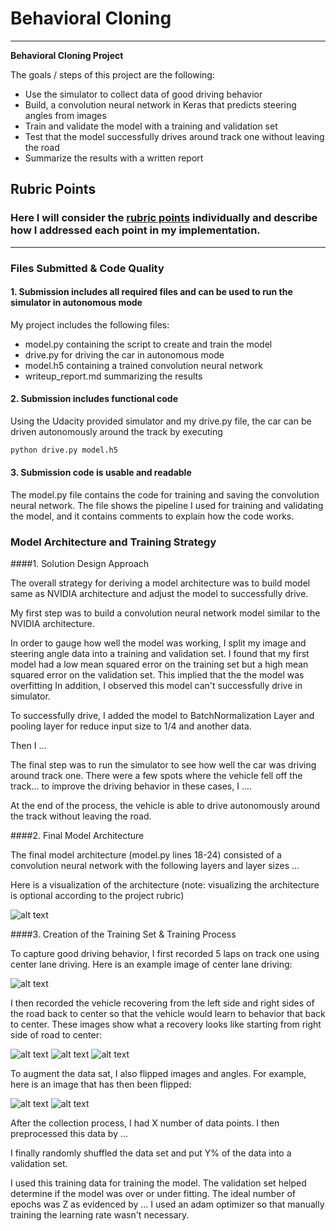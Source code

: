 # **Behavioral Cloning**
---

**Behavioral Cloning Project**

The goals / steps of this project are the following:
* Use the simulator to collect data of good driving behavior
* Build, a convolution neural network in Keras that predicts steering angles from images
* Train and validate the model with a training and validation set
* Test that the model successfully drives around track one without leaving the road
* Summarize the results with a written report


[//]: # (Image References)

[image1]: ./examples/placeholder.png "Model Visualization"
[image2]: ./examples/placeholder.png "Grayscaling"
[recovery1]: ./examples/placeholder_small.png "Recovery Image"
[recovery2]: ./examples/placeholder_small.png "Recovery Image"
[recovery3]: ./examples/placeholder_small.png "Recovery Image"
[normal]: ./examples/placeholder_small.png "Normal Image"
[flipped]: ./examples/placeholder_small.png "Flipped Image"

## Rubric Points
### Here I will consider the [rubric points](https://review.udacity.com/#!/rubrics/432/view) individually and describe how I addressed each point in my implementation.  

---
### Files Submitted & Code Quality

#### 1. Submission includes all required files and can be used to run the simulator in autonomous mode

My project includes the following files:
* model.py containing the script to create and train the model
* drive.py for driving the car in autonomous mode
* model.h5 containing a trained convolution neural network
* writeup_report.md summarizing the results

#### 2. Submission includes functional code
Using the Udacity provided simulator and my drive.py file, the car can be driven autonomously around the track by executing
```sh
python drive.py model.h5
```

#### 3. Submission code is usable and readable

The model.py file contains the code for training and saving the convolution neural network. The file shows the pipeline I used for training and validating the model, and it contains comments to explain how the code works.

<!--
### Model Architecture and Training Strategy

#### 1. An appropriate model architecture has been employed

My model consists of a convolution neural network with 5x5 3x3 filter sizes and depths between 24, 36, 48 and 64 (model.py lines xx-xx).
The model includes ELU layers (code line 20), and the input size is reduce to 1/4 (code line 18).

#### 2. Attempts to reduce overfitting in the model
The model contains Batch Normalization layers in order to reduce overfitting (model.py lines xx-xx). When a loss score has stopped decrease, reduce the leaning rate.

The model was trained and validated on different data sets to ensure that the model was not overfitting (code line 59, 60). The model was tested by running it through the simulator and ensuring that the vehicle could stay on the track.

#### 3. Model parameter tuning

The model used an adam optimizer, so the learning rate was not tuned manually (model.py line 25).

#### 4. Appropriate training data

Training data was chosen to keep the vehicle driving on the road from center camera. For details about how I created the training data, see the next section.
I used a combination of center lane driving, recovering from the left and right sides of the road ...
-->


### Model Architecture and Training Strategy

####1. Solution Design Approach

The overall strategy for deriving a model architecture was to build model same as NVIDIA architecture and adjust the model to successfully drive.

My first step was to build a convolution neural network model similar to the NVIDIA architecture.
<!--I thought this model might be appropriate because the car successfully drive around center of road until bridge on the simulator.-->
In order to gauge how well the model was working, I split my image and steering angle data into a training and validation set. I found that my first model had a low mean squared error on the training set but a high mean squared error on the validation set. This implied that the the model was overfitting In addition, I observed this model can't successfully drive in simulator.

To successfully drive, I added the model to BatchNormalization Layer and pooling layer for reduce input size to 1/4 and another data.

Then I ...

The final step was to run the simulator to see how well the car was driving around track one. There were a few spots where the vehicle fell off the track... to improve the driving behavior in these cases, I ....

At the end of the process, the vehicle is able to drive autonomously around the track without leaving the road.

####2. Final Model Architecture

The final model architecture (model.py lines 18-24) consisted of a convolution neural network with the following layers and layer sizes ...

Here is a visualization of the architecture (note: visualizing the architecture is optional according to the project rubric)

![alt text][image1]

####3. Creation of the Training Set & Training Process

To capture good driving behavior, I first recorded 5 laps on track one using center lane driving. Here is an example image of center lane driving:

![alt text][image2]

I then recorded the vehicle recovering from the left side and right sides of the road back to center so that the vehicle would learn to behavior that back to center.
These images show what a recovery looks like starting from right side of road to center:

![alt text][recovery1]
![alt text][recovery2]
![alt text][recovery3]

To augment the data sat, I also flipped images and angles.
For example, here is an image that has then been flipped:

![alt text][normal]
![alt text][flipped]

After the collection process, I had X number of data points. I then preprocessed this data by ...


I finally randomly shuffled the data set and put Y% of the data into a validation set.

I used this training data for training the model. The validation set helped determine if the model was over or under fitting. The ideal number of epochs was Z as evidenced by ... I used an adam optimizer so that manually training the learning rate wasn't necessary.

